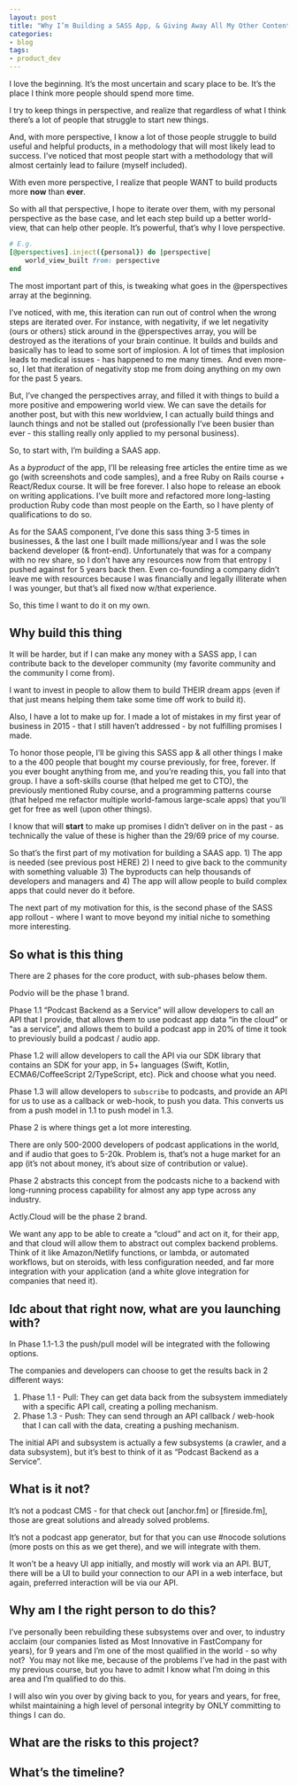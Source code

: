 ```yaml
---
layout: post
title: "Why I’m Building a SASS App, & Giving Away All My Other Content"
categories:
- blog 
tags:
- product_dev
---
```


I love the beginning. It’s the most uncertain and scary place to be. It’s the place I think more people should spend more time.

I try to keep things in perspective, and realize that regardless of what I think there’s a lot of people that struggle to start new things. 

And, with more perspective, I know a lot of those people struggle to build useful and helpful products, in a methodology that will most likely lead to success. I’ve noticed that most people start with a methodology that will almost certainly lead to failure (myself included).

With even more perspective, I realize that people WANT to build products more **now** than **ever**.

So with all that perspective, I hope to iterate over them, with my personal perspective as the base case, and let each step build up a better world-view, that can help other people. It’s powerful, that’s why I love perspective. 

```ruby
# E.g.
[@perspectives].inject({personal}) do |perspective|
	world_view_built from: perspective
end
```

The most important part of this, is tweaking what goes in the @perspectives array at the beginning. 

I’ve noticed, with me, this iteration can run out of control when the wrong steps are iterated over. For instance, with negativity, if we let negativity (ours or others) stick around in the @perspectives array, you will be destroyed as the iterations of your brain continue. It builds and builds and basically has to lead to some sort of implosion. A lot of times that implosion leads to medical issues - has happened to me many times. 
 And even more-so, I let that iteration of negativity stop me from doing anything on my own for the past 5 years.

But, I’ve changed the perspectives array, and filled it with things to build a more positive and empowering world view. We can save the details for another post, but with this new worldview, I can actually build things and launch things and not be stalled out (professionally I’ve been busier than ever - this stalling really only applied to my personal business).

So, to start with, I’m building a SAAS app. 

As a _byproduct_ of the app, I’ll be releasing free articles the entire time as we go (with screenshots and code samples), and a free Ruby on Rails course + React/Redux course. It will be free forever. I also hope to release an ebook on writing applications. I’ve built more and refactored more long-lasting production Ruby code than most people on the Earth, so I have plenty of qualifications to do so. 

As for the SAAS component, I’ve done this sass thing 3-5 times in businesses, & the last one I built made millions/year and I was the sole backend developer (& front-end). Unfortunately that was for a company with no rev share, so I don’t have any resources now from that entropy I pushed against for 5 years back then. Even co-founding a company didn’t leave me with resources because I was financially and legally illiterate when I was younger, but that’s all fixed now w/that experience.

So, this time I want to do it on my own. 

## Why build this thing

It will be harder, but if I can make any money with a SASS app, I can contribute back to the developer community (my favorite community and the community I come from). 

I want to invest in people to allow them to build THEIR dream apps (even if that just means helping them take some time off work to build it). 

Also, I have a lot to make up for. I made a lot of mistakes in my first year of business in 2015 - that I still haven’t addressed - by not fulfilling promises I made. 

To honor those people, I’ll be giving this SASS app & all other things I make to a the 400 people that bought my course previously, for free, forever. If you ever bought anything from me, and you’re reading this, you fall into that group. I have a soft-skills course (that helped me get to CTO), the previously mentioned Ruby course, and a programming patterns course (that helped me refactor multiple world-famous large-scale apps) that you’ll get for free as well (upon other things).

I know that will **start** to make up promises I didn’t deliver on in the past - as technically the value of these is higher than the $29/$69 price of my course. 

So that’s the first part of my motivation for building a SAAS app. 1) The app is needed (see previous post HERE) 2) I need to give back to the community with something valuable 3) The byproducts can help thousands of developers and managers and 4) The app will allow people to build complex apps that could never do it before. 

The next part of my motivation for this, is the second phase of the SASS app rollout - where I want to move beyond my initial niche to something more interesting. 

## So what is this thing

There are 2 phases for the core product, with sub-phases below them. 

Podvio will be the phase 1 brand.

Phase 1.1 “Podcast Backend as a Service” will allow developers to call an API that I provide, that allows them to use podcast app data “in the cloud” or “as a service”, and allows them to build a podcast app in 20% of time it took to previously build a podcast / audio app. 

Phase 1.2 will allow developers to call the API via our SDK library that contains an SDK for your app, in 5+ languages (Swift, Kotlin, ECMA6/CoffeeScript 2/TypeScript, etc). Pick and choose what you need.

Phase 1.3 will allow developers to `subscribe` to podcasts, and provide an API for us to use as a callback or web-hook, to push you data. This converts us from a push model in 1.1 to push model in 1.3. 

Phase 2 is where things get a lot more interesting.

There are only 500-2000 developers of podcast applications in the world, and if audio that goes to 5-20k. Problem is, that’s not a huge market for an app (it’s not about money, it’s about size of contribution or value).

Phase 2 abstracts this concept from the podcasts niche to a backend with long-running process capability for almost any app type across any industry.

Actly.Cloud will be the phase 2 brand. 

We want any app to be able to create a “cloud” and act on it, for their app, and that cloud will allow them to abstract out complex backend problems. Think of it like Amazon/Netlify functions, or lambda, or automated workflows, but on steroids, with less configuration needed, and far more integration with your application (and a white glove integration for companies that need it).

## Idc about that right now, what are you launching with?

In Phase 1.1-1.3 the push/pull model will be integrated with the following options.

The companies and developers can choose to get the results back in 2 different ways:

1. Phase 1.1 - Pull: They can get data back from the subsystem immediately with a specific API call, creating a polling mechanism. 
2. Phase 1.3 - Push: They can send through an API callback / web-hook that I can call with the data, creating a pushing mechanism.

The initial API and subsystem is actually a few subsystems (a crawler, and a data subsystem), but it’s  best to think of it as “Podcast Backend as a Service”.

## What is it not?

It’s not a podcast CMS - for that check out [anchor.fm] or [fireside.fm], those are great solutions and already solved problems. 

It’s not a podcast app generator, but for that you can use #nocode solutions (more posts on this as we get there), and we will integrate with them.

It won’t be a heavy UI app initially, and mostly will work via an API. BUT, there will be a UI to build your connection to our API in a web interface, but again, preferred interaction will be via our API.

## Why am I the right person to do this? 

I’ve personally been rebuilding these subsystems over and over, to industry acclaim (our companies listed as Most Innovative in FastCompany for years), for 9 years and I’m one of the most qualified in the world - so why not? 
 You may not like me, because of the problems I’ve had in the past with my previous course, but you have to admit I know what I’m doing in this area and I’m qualified to do this. 

I will also win you over by giving back to you, for years and years, for free, whilst maintaining a high level of personal integrity by ONLY committing to things I can do.

## What are the risks to this project?



## What’s the timeline?

